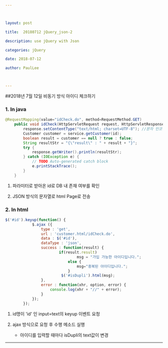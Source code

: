 ```yaml
---



layout: post

title:  20180712 jQuery_json-2

description: use jQuery with Json

categories: jQuery

date: 2018-07-12

author: PaulLee



---
```




##2018년 7월 12일 비동기 방식 아이디 체크하기



### 1. In java

```java
@RequestMapping(value="idCheck.do", method=RequestMethod.GET)
	public void idCheck(HttpServletRequest request, HttpServletResponse response, String id) {
		response.setContentType("text/html; charset=UTF-8"); //문자 인코딩
		Customer customer = service.getCustomer(id);
		boolean result = customer == null ? true : false;
		String resultStr = "{\"result\" : " + result + "}";
		try {
			response.getWriter().println(resultStr);
		} catch (IOException e) {
			// TODO Auto-generated catch block
			e.printStackTrace();
		}
	}
```

1. 파라미터로 받아온 id로 DB 내 존재 여부를 확인

2. JSON 방식의 문자열로 html Page로 전송


### 2. In html

```javascript
$('#id').keyup(function() {
			$.ajax ({
				type : 'get',
				url : 'customer.html/idCheck.do',
				data : $('#id'),
				dataType : 'json',
				success : function(result) {
						if(result.result)
								msg = "가입 가능한 아이디입니다.";
							else {
								msg="중복된 아이디입니다.";
							}
						 $('#isDupli').html(msg);
				},
				error : function(xhr, option, error) {
					console.log(xhr + "//" + error);
				}
			});
		});
```

1. id명이 'id' 인 input=text의 keyup 이벤트 요청
 
2. ajax 방식으로 요청 후 수행 메소드 실행
	- 아이디를 입력할 때마다 isDupli의 text값이 변경

***
